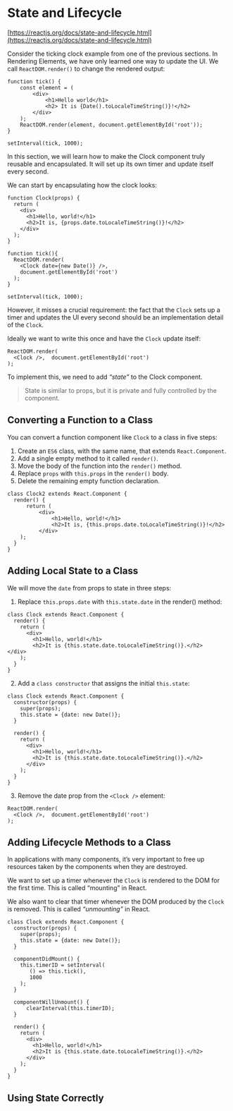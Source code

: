 # State and Lifecycle
[https://reactjs.org/docs/state-and-lifecycle.html](https://reactjs.org/docs/state-and-lifecycle.html)

Consider the ticking clock example from one of the previous sections. In Rendering Elements, we have only learned one way to update the UI. We call `ReactDOM.render()` to change the rendered output:


```
function tick() {
	const element = (
		<div>
			<h1>Hello world</h1>
			<h2> It is {Date().toLocaleTimeString()}!</h2>
		</div>
	);
	ReactDOM.render(element, document.getElementById('root'));
}

setInterval(tick, 1000);
```

In this section, we will learn how to make the Clock component truly reusable and encapsulated. It will set up its own timer and update itself every second.

We can start by encapsulating how the clock looks:

```
function Clock(props) {
  return (
    <div>
      <h1>Hello, world!</h1>
      <h2>It is, {props.date.toLocaleTimeString()}!</h2>
    </div>
  );
}

function tick(){
  ReactDOM.render(
    <Clock date={new Date()} />, 
    document.getElementById('root')
  );
}

setInterval(tick, 1000);
```

However, it misses a crucial requirement: the fact that the `Clock` sets up a timer and updates the UI every second should be an implementation detail of the `Clock`.

Ideally we want to write this once and have the `Clock` update itself:

```
ReactDOM.render(
  <Clock />,  document.getElementById('root')
);
```

To implement this, we need to add *“state”* to the Clock component.

>State is similar to props, but it is private and fully controlled by the component.

## Converting a Function to a Class

You can convert a function component like `Clock` to a class in five steps:

1. Create an `ES6` class, with the same name, that extends `React.Component`.
2. Add a single empty method to it called `render()`.
3. Move the body of the function into the `render()` method.
4. Replace `props` with `this.props` in the `render()` body.
5. Delete the remaining empty function declaration.

```
class Clock2 extends React.Component {
  render() {
      return (
          <div>
              <h1>Hello, world!</h1>
              <h2>It is, {this.props.date.toLocaleTimeString()}!</h2>
          </div>
    );
  }
}

```

## Adding Local State to a Class 

We will move the `date` from props to state in three steps:

1. Replace `this.props.date` with `this.state.date` in the render() method:

```
class Clock extends React.Component {
  render() {
    return (
      <div>
        <h1>Hello, world!</h1>
        <h2>It is {this.state.date.toLocaleTimeString()}.</h2>      </div>
    );
  }
}
```

2. Add a `class constructor` that assigns the initial `this.state`:

```
class Clock extends React.Component {
  constructor(props) {
  	super(props);
  	this.state = {date: new Date()};
  }
  
  render() {
    return (
      <div>
        <h1>Hello, world!</h1>
        <h2>It is {this.state.date.toLocaleTimeString()}.</h2>      
      </div>
    );
  }
}
```

3. Remove the date prop from the `<Clock />` element:

```
ReactDOM.render(
  <Clock />,  document.getElementById('root')
);
```

## Adding Lifecycle Methods to a Class

In applications with many components, it’s very important to free up resources taken by the components when they are destroyed.

We want to set up a timer whenever the `Clock` is rendered to the DOM for the first time. This is called “mounting” in React.

We also want to clear that timer whenever the DOM produced by the `Clock` is removed. This is called *“unmounting”* in React.

```
class Clock extends React.Component {
  constructor(props) {
    super(props);
    this.state = {date: new Date()};
  }

  componentDidMount() {  
  	this.timerID = setInterval(
       () => this.tick(),      
  	   1000    
	);
  }
  
  componentWillUnmount() {
      clearInterval(this.timerID);
  }
  
  render() {
    return (
      <div>
        <h1>Hello, world!</h1>
        <h2>It is {this.state.date.toLocaleTimeString()}.</h2>
      </div>
    );
  }
}
```

## Using State Correctly
